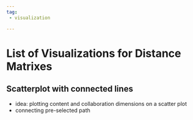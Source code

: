 ```yaml
---
tag:
 - visualization

---
```


# List of Visualizations for Distance Matrixes

## Scatterplot with connected lines

- idea: plotting content and collaboration dimensions on a scatter plot
- connecting pre-selected path
